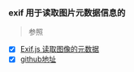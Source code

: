 ### exif 用于读取图片元数据信息的

> 参照

- [x] [Exif.js 读取图像的元数据](http://code.ciaoca.com/javascript/exif-js/)
- [x] [github地址](https://github.com/exif-js/exif-js)